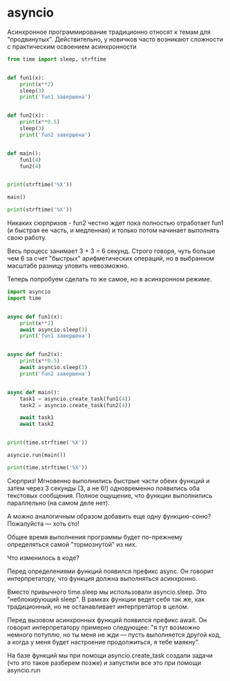 # asyncio

Асинхронное программирование традиционно относят к темам для "продвинутых". Действительно, у новичков часто возникают сложности с практическим освоением асинхронности

```python
from time import sleep, strftime


def fun1(x):
    print(x**2)
    sleep(3)
    print('fun1 завершена')


def fun2(x):
    print(x**0.5)
    sleep(3)
    print('fun2 завершена')


def main():
    fun1(4)
    fun2(4)


print(strftime('%X'))

main()

print(strftime('%X'))


```


Никаких сюрпризов - fun2 честно ждет пока полностью отработает fun1 (и быстрая ее часть, и медленная) и только потом начинает выполнять свою работу. 

Весь процесс занимает 3 + 3 = 6 секунд. Строго говоря, чуть больше чем 6 за счет "быстрых" арифметических операций, но в выбранном масштабе разницу уловить невозможно.

Теперь попробуем сделать то же самое, но в асинхронном режиме. 

```python
import asyncio
import time


async def fun1(x):
    print(x**2)
    await asyncio.sleep(3)
    print('fun1 завершена')


async def fun2(x):
    print(x**0.5)
    await asyncio.sleep(3)
    print('fun2 завершена')


async def main():
    task1 = asyncio.create_task(fun1(4))
    task2 = asyncio.create_task(fun2(4))

    await task1
    await task2


print(time.strftime('%X'))

asyncio.run(main())

print(time.strftime('%X'))

```

Сюрприз!
Мгновенно выполнились быстрые части обеих функций и затем через 3 секунды (3, а не 6!) одновременно появились оба текстовых сообщения.
Полное ощущение, что функции выполнились параллельно (на самом деле нет).

А можно аналогичным образом добавить еще одну функцию-соню? Пожалуйста — хоть сто! 

Общее время выполнения программы будет по-прежнему определяться самой "тормознутой" из них.

Что изменилось в коде?

Перед определениями функций появился префикс async. Он говорит интерпретатору, что функция должна выполняться асинхронно.

Вместо привычного time.sleep мы использовали asyncio.sleep. Это "неблокирующий sleep". В рамках функции ведет себя так же, как традиционный, но не останавливает интерпретатор в целом.

Перед вызовом асинхронных функций появился префикс await. Он говорит интерпретатору примерно следующее: "я тут возможно немного потуплю, но ты меня не жди — пусть выполняется другой код, а когда у меня будет настроение продолжиться, я тебе маякну".

На базе функций мы при помощи asyncio.create_task создали задачи (что это такое разберем позже) и запустили все это при помощи asyncio.run